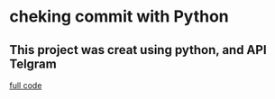 <!-- Headings -->
# cheking commit with Python

<!-- Strong -->
## This project was creat using python, and API Telgram

<!-- links -->
[full code](github.com)
